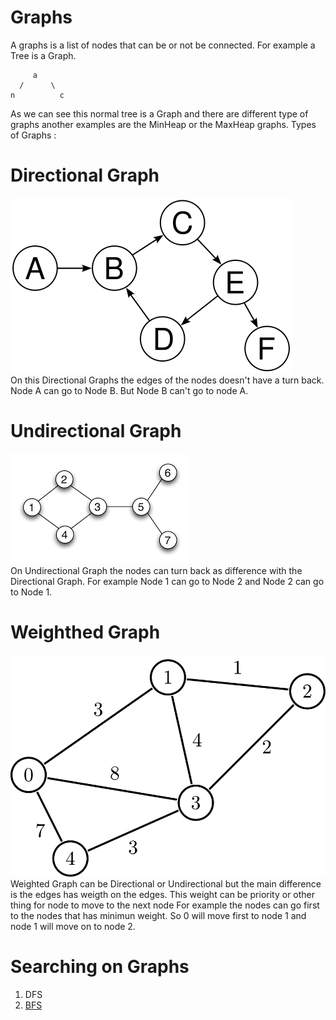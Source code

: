 # Graphs
A graphs is a list of nodes that can be or not be connected. 
For example a Tree is a Graph.
```
     a
  /      \
n          c 
``` 
As we can see this normal tree is a Graph and there are different 
type of graphs another examples are the MinHeap or the MaxHeap 
graphs. 
Types of Graphs :  
# Directional Graph   
![Directional Graph](dicGraph.png)    
On this Directional Graphs the edges of the nodes doesn't have 
a turn back. Node A can go to Node B. But Node B can't go to
node A. 
# Undirectional Graph  
![Undirectional Graph](unGraph.png)  
On Undirectional Graph the nodes can turn back as difference 
with the Directional Graph. For example Node 1 can go to Node
2 and Node 2 can go to Node 1. 
# Weighthed Graph  
![weigthed Graph](weigthedGraph.png)  
Weighted Graph can be Directional or Undirectional but the main
difference is the edges has weigth on the edges. This weight
can be priority or other thing for node to move to the next node
For example the nodes can go first to the nodes that has minimun
weight. So 0 will move first to node 1 and node 1 will move on 
to node 2. 

# Searching on Graphs
1. DFS
2. [BFS](BFS.md)
